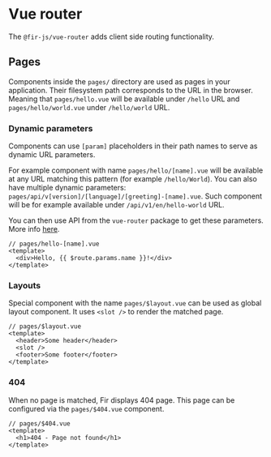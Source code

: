 # Vue router

The `@fir-js/vue-router` adds client side routing functionality.

## Pages

Components inside the `pages/` directory are used as pages in your application. Their filesystem path corresponds to the URL in the browser. Meaning that `pages/hello.vue` will be available under `/hello` URL and `pages/hello/world.vue` under `/hello/world` URL.

### Dynamic parameters

Components can use `[param]` placeholders in their path names to serve as dynamic URL parameters.

For example component with name `pages/hello/[name].vue` will be available at any URL matching this pattern (for example `/hello/World`). You can also have multiple dynamic parameters: `pages/api/v[version]/[language]/[greeting]-[name].vue`. Such component will be for example available under `/api/v1/en/hello-world` URL.

You can then use API from the `vue-router` package to get these parameters. More info [here](https://next.router.vuejs.org/).

```vue
// pages/hello-[name].vue
<template>
  <div>Hello, {{ $route.params.name }}!</div>
</template>
```

### Layouts

Special component with the name `pages/$layout.vue` can be used as global layout component. It uses `<slot />` to render the matched page.

```vue
// pages/$layout.vue
<template>
  <header>Some header</header>
  <slot />
  <footer>Some footer</footer>
</template>
```

### 404

When no page is matched, Fir displays 404 page. This page can be configured via the `pages/$404.vue` component.

```vue
// pages/$404.vue
<template>
  <h1>404 - Page not found</h1>
</template>
```
